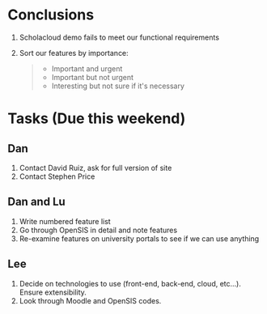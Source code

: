 # Conclusions #

1.  Scholacloud demo fails to meet our functional requirements
2.  Sort our features by importance:

    > * Important and urgent
    > * Important but not urgent
    > * Interesting but not sure if it's necessary

# Tasks (Due this weekend) #

## Dan ##

1. Contact David Ruiz, ask for full version of site
2. Contact Stephen Price

## Dan and Lu ##

1. Write numbered feature list
2. Go through OpenSIS in detail and note features
3. Re-examine features on university portals to see if we can use anything

## Lee ##

1. Decide on technologies to use (front-end, back-end, cloud, etc…). Ensure extensibility.
2. Look through Moodle and OpenSIS codes. 
